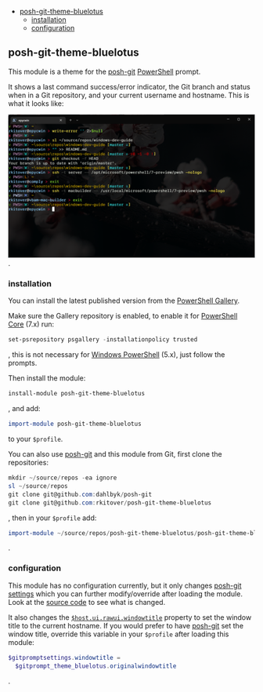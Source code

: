 <!-- START doctoc generated TOC please keep comment here to allow auto update -->
<!-- DON'T EDIT THIS SECTION, INSTEAD RE-RUN doctoc TO UPDATE -->

- [posh-git-theme-bluelotus](#posh-git-theme-bluelotus)
  - [installation](#installation)
  - [configuration](#configuration)

<!-- END doctoc generated TOC please keep comment here to allow auto update -->

## posh-git-theme-bluelotus

This module is a theme for the [posh-git](https://github.com/dahlbyk/posh-git)
[PowerShell](https://github.com/PowerShell/PowerShell) prompt.

It shows a last command success/error indicator, the Git branch and status when
in a Git repository, and your current username and hostname. This is what it
looks like:

![posh-git-theme-bluelotus screenshot](/screenshots/prompt-demo.png?raw=true)
.

### installation

You can install the latest published version from the [PowerShell
Gallery](https://www.powershellgallery.com/).

Make sure the Gallery repository is enabled, to enable it for [PowerShell
Core](https://github.com/PowerShell/PowerShell) (7.x) run:

```powershell
set-psrepository psgallery -installationpolicy trusted
```
, this is not necessary for [Windows
PowerShell](https://docs.microsoft.com/en-us/powershell/scripting/windows-powershell/install/installing-windows-powershell?view=powershell-7.2)
(5.x), just follow the prompts.

Then install the module:

```powershell
install-module posh-git-theme-bluelotus
```
, and add:

```powershell
import-module posh-git-theme-bluelotus
```
to your `$profile`.

You can also use [posh-git](https://github.com/dahlbyk/posh-git) and this module
from Git, first clone the repositories:

```powershell
mkdir ~/source/repos -ea ignore
sl ~/source/repos
git clone git@github.com:dahlbyk/posh-git
git clone git@github.com:rkitover/posh-git-theme-bluelotus
```
, then in your `$profile` add:

```powershell
import-module ~/source/repos/posh-git-theme-bluelotus/posh-git-theme-bluelotus.psm1
```
.

### configuration

This module has no configuration currently, but it only changes [posh-git
settings](https://github.com/dahlbyk/posh-git/wiki/Customizing-Your-PowerShell-Prompt)
which you can further modify/override after loading the module. Look at the
[source code](/posh-git-theme-bluelotus.psm1) to see what is changed.

It also changes the
[`$host.ui.rawui.windowtitle`](https://docs.microsoft.com/en-us/dotnet/api/system.management.automation.host.pshostrawuserinterface.windowtitle?view=powershellsdk-7.0.0#system-management-automation-host-pshostrawuserinterface-windowtitle)
property to set the window title to the current hostname. If you would prefer to
have [posh-git](https://github.com/dahlbyk/posh-git) set the window title,
override this variable in your `$profile` after loading this module:

```powershell
$gitpromptsettings.windowtitle =
  $gitprompt_theme_bluelotus.originalwindowtitle
```
.
